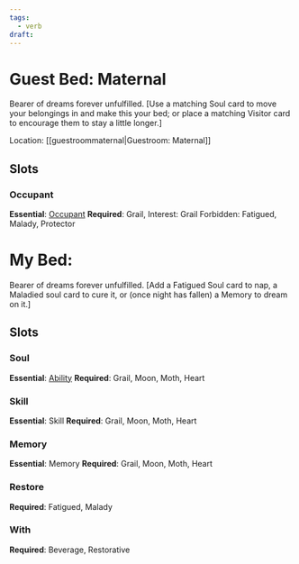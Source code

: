 ```yaml
---
tags:
  - verb
draft:
---
```

# Guest Bed: Maternal
Bearer of dreams forever unfulfilled. \[Use a matching Soul card to move your belongings in and make this your bed; or place a matching Visitor card to encourage them to stay a little longer.]

Location: [[guestroommaternal|Guestroom: Maternal]]
## Slots
### Occupant
**Essential**: [Occupant](https://uadaf.theevilroot.xyz/rowenarium/element/campable)
**Required**: Grail, Interest: Grail
Forbidden: Fatigued, Malady, Protector
# My Bed:
Bearer of dreams forever unfulfilled. \[Add a Fatigued Soul card to nap, a Maladied soul card to cure it, or (once night has fallen) a Memory to dream on it.]
## Slots
### Soul
**Essential**: [Ability](https://uadaf.theevilroot.xyz/rowenarium/element/ability)
**Required**: Grail, Moon, Moth, Heart
### Skill
**Essential**: Skill
**Required**:  Grail, Moon, Moth, Heart
### Memory
**Essential**: Memory
**Required**:  Grail, Moon, Moth, Heart
### Restore
**Required**: Fatigued, Malady
### With
**Required**: Beverage, Restorative